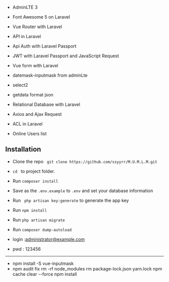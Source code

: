 
*  AdminLTE 3
*  Font Awesome 5 on Laravel
*  Vue Router with Laravel
*  API in Laravel
* Api Auth with Laravel Passport
* JWT with Laravel Passport and JavaScript Request
* Vue form with Laravel
* datemask-inputmask from adminLte
* select2
* getdata format json

* Relational Database with Laravel
* Axios and Ajax Request
* ACL in Laravel
* Online Users list

 ## Installation
* Clone the repo ` git clone https://github.com/ssyyrr/M.U.M.L.M.git`
* `cd ` to project folder. 
* Run ` composer install `
* Save as the `.env.example` to `.env` and set your database information 
* Run ` php artisan key:generate` to generate the app key
* Run ` npm install ` 
* Run ` php artisan migrate ` 
* Run ` composer dump-autoload ` 


* login :administrator@example.com
* pwd : 123456

-------------------------------------------
 * npm install -S vue-inputmask
  * npm audit fix
rm -rf node_modules
rm package-lock.json yarn.lock
npm cache clear --force
npm install

